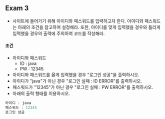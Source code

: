 ## Exam 3
* 사이트에 들어가기 위해 아이디와 패스워드를 입력하고자 한다. 아이디와 패스워드는 아래의 조건을 참고하여 설정해라. 또한, 아이디를 맞게 입력했을 경우와 틀리게 입력했을 경우의 출력에 주의하여 코드를 작성해라.

#### 조건
* 아이디와 패스워드
    * ID : java
    * PW : 12345
* 아이디와 패스워드를 옳게 입력했을 경우 "로그인 성공"을 출력하시오.
* 아이디가 "java"가 아닌 경우 "로그인 실패 : ID ERROR"를 출력하시오.
* 패스워드가 "12345"가 아닌 경우 "로그인 실패 : PW ERROR"를 출력하시오.
* 아래의 출력 형태를 이용하시오.

```Java
아이디 : java
패스워드 : 12345
로그인 성공
```
